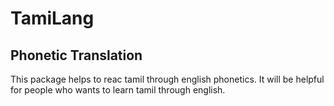 # TamiLang

## Phonetic Translation

This package helps to reac tamil through english phonetics. 
It will be helpful for people who wants to learn tamil through english. 

